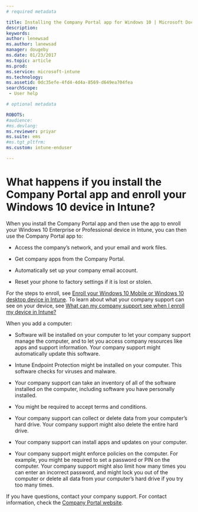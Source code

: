 ```yaml
---
# required metadata

title: Installing the Company Portal app for Windows 10 | Microsoft Docs
description:
keywords:
author: lenewsad
ms.author: lanewsad
manager: dougeby
ms.date: 01/23/2017
ms.topic: article
ms.prod:
ms.service: microsoft-intune
ms.technology:
ms.assetid: 0dc35efe-4fd4-4d4a-8569-d649ea704fea
searchScope:
 - User help

# optional metadata

ROBOTS:  
#audience:
#ms.devlang:
ms.reviewer: priyar
ms.suite: ems
#ms.tgt_pltfrm:
ms.custom: intune-enduser

---
```


# What happens if you install the Company Portal app and enroll your Windows 10 device in Intune?

When you install the Company Portal app and then use the app to enroll your Windows 10 Enterprise or Professional device in Intune, you can then use the Company Portal app to:

-   Access the company’s network, and your email and work files.

-   Get company apps from the Company Portal.

-   Automatically set up your company email account.

-   Reset your phone to factory settings if it is lost or stolen.

For the steps to enroll, see [Enroll your Windows 10 Mobile or Windows 10 desktop device in Intune](enroll-your-w10-phone-or-w10-pc-windows.md). To learn about what your company support can see on your device, see [What can my company support see when I enroll my device in Intune?](what-info-can-your-company-see-when-you-enroll-your-device-in-intune.md)

When you add a computer:

-   Software will be installed on your computer to let your company support manage the computer, and to let you access company resources like apps and support information. Your company support might automatically update this software.

-   Intune Endpoint Protection might be installed on your computer. This software checks for viruses and malware.

-   Your company support can take an inventory of all of the software installed on the computer, including software you have personally installed.

-   You might be required to accept terms and conditions.

-   Your company support can collect or delete data from your computer’s hard drive. Your company support might also delete the entire hard drive.

-   Your company support can install apps and updates on your computer.

-   Your company support might enforce policies on the computer. For example, you might be required to set a password or PIN on the computer. Your company support might also limit how many times you can enter an incorrect password, and might lock you out of the computer or delete all data from your computer’s hard drive if you try too many times.

If you have questions, contact your company support. For contact information, check the [Company Portal website](https://go.microsoft.com/fwlink/?linkid=2010980).
